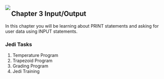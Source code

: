 <img align="left" src="http://hermonswebsites.com/Classes/CS/python.png"><H2>Chapter 3 Input/Output</H2>

In this chapter you will be learning about PRINT statements and asking for user data using INPUT statements. 


<h3>Jedi Tasks</h3>
<ol>
  <li>Temperature Program</li>
  <li>Trapezoid Program</li>
  <li>Grading Program</li>
  <li>Jedi Training</li>
  </ol>
